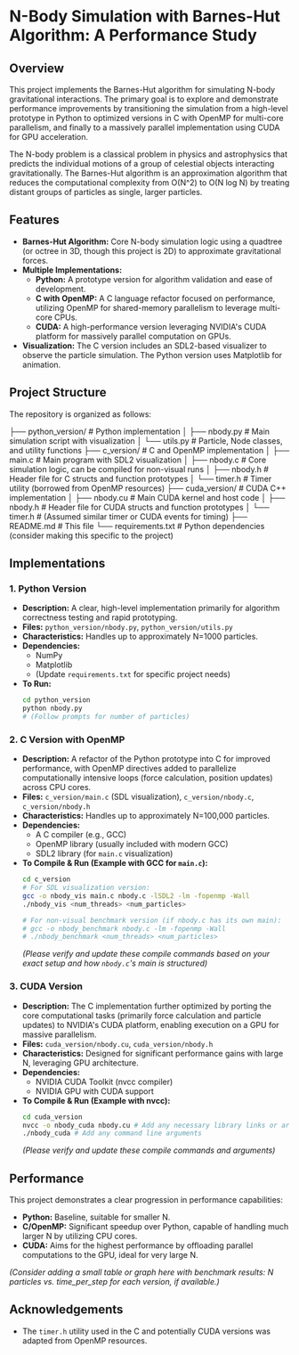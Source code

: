 # N-Body Simulation with Barnes-Hut Algorithm: A Performance Study

## Overview

This project implements the Barnes-Hut algorithm for simulating N-body gravitational interactions. The primary goal is to explore and demonstrate performance improvements by transitioning the simulation from a high-level prototype in Python to optimized versions in C with OpenMP for multi-core parallelism, and finally to a massively parallel implementation using CUDA for GPU acceleration.

The N-body problem is a classical problem in physics and astrophysics that predicts the individual motions of a group of celestial objects interacting gravitationally. The Barnes-Hut algorithm is an approximation algorithm that reduces the computational complexity from O(N^2) to O(N log N) by treating distant groups of particles as single, larger particles.

## Features

* **Barnes-Hut Algorithm:** Core N-body simulation logic using a quadtree (or octree in 3D, though this project is 2D) to approximate gravitational forces.
* **Multiple Implementations:**
    * **Python:** A prototype version for algorithm validation and ease of development.
    * **C with OpenMP:** A C language refactor focused on performance, utilizing OpenMP for shared-memory parallelism to leverage multi-core CPUs.
    * **CUDA:** A high-performance version leveraging NVIDIA's CUDA platform for massively parallel computation on GPUs.
* **Visualization:** The C version includes an SDL2-based visualizer to observe the particle simulation. The Python version uses Matplotlib for animation.

## Project Structure

The repository is organized as follows:

├── python_version/         # Python implementation
│   ├── nbody.py            # Main simulation script with visualization
│   └── utils.py            # Particle, Node classes, and utility functions
├── c_version/              # C and OpenMP implementation
│   ├── main.c              # Main program with SDL2 visualization
│   ├── nbody.c             # Core simulation logic, can be compiled for non-visual runs
│   ├── nbody.h             # Header file for C structs and function prototypes
│   └── timer.h             # Timer utility (borrowed from OpenMP resources)
├── cuda_version/           # CUDA C++ implementation
│   ├── nbody.cu            # Main CUDA kernel and host code
│   ├── nbody.h             # Header file for CUDA structs and function prototypes
│   └── timer.h             # (Assumed similar timer or CUDA events for timing)
├── README.md               # This file
└── requirements.txt        # Python dependencies (consider making this specific to the project)


## Implementations

### 1. Python Version

* **Description:** A clear, high-level implementation primarily for algorithm correctness testing and rapid prototyping.
* **Files:** `python_version/nbody.py`, `python_version/utils.py`
* **Characteristics:** Handles up to approximately N=1000 particles.
* **Dependencies:**
    * NumPy
    * Matplotlib
    * (Update `requirements.txt` for specific project needs)
* **To Run:**
    ```bash
    cd python_version
    python nbody.py
    # (Follow prompts for number of particles)
    ```

### 2. C Version with OpenMP

* **Description:** A refactor of the Python prototype into C for improved performance, with OpenMP directives added to parallelize computationally intensive loops (force calculation, position updates) across CPU cores.
* **Files:** `c_version/main.c` (SDL visualization), `c_version/nbody.c`, `c_version/nbody.h`
* **Characteristics:** Handles up to approximately N=100,000 particles.
* **Dependencies:**
    * A C compiler (e.g., GCC)
    * OpenMP library (usually included with modern GCC)
    * SDL2 library (for `main.c` visualization)
* **To Compile & Run (Example with GCC for `main.c`):**
    ```bash
    cd c_version
    # For SDL visualization version:
    gcc -o nbody_vis main.c nbody.c -lSDL2 -lm -fopenmp -Wall
    ./nbody_vis <num_threads> <num_particles>

    # For non-visual benchmark version (if nbody.c has its own main):
    # gcc -o nbody_benchmark nbody.c -lm -fopenmp -Wall
    # ./nbody_benchmark <num_threads> <num_particles>
    ```
    *(Please verify and update these compile commands based on your exact setup and how `nbody.c`'s main is structured)*

### 3. CUDA Version

* **Description:** The C implementation further optimized by porting the core computational tasks (primarily force calculation and particle updates) to NVIDIA's CUDA platform, enabling execution on a GPU for massive parallelism.
* **Files:** `cuda_version/nbody.cu`, `cuda_version/nbody.h`
* **Characteristics:** Designed for significant performance gains with large N, leveraging GPU architecture.
* **Dependencies:**
    * NVIDIA CUDA Toolkit (nvcc compiler)
    * NVIDIA GPU with CUDA support
* **To Compile & Run (Example with nvcc):**
    ```bash
    cd cuda_version
    nvcc -o nbody_cuda nbody.cu # Add any necessary library links or architecture flags
    ./nbody_cuda # Add any command line arguments
    ```
    *(Please verify and update these compile commands and arguments)*

## Performance

This project demonstrates a clear progression in performance capabilities:

* **Python:** Baseline, suitable for smaller N.
* **C/OpenMP:** Significant speedup over Python, capable of handling much larger N by utilizing CPU cores.
* **CUDA:** Aims for the highest performance by offloading parallel computations to the GPU, ideal for very large N.

*(Consider adding a small table or graph here with benchmark results: N particles vs. time_per_step for each version, if available.)*

## Acknowledgements

* The `timer.h` utility used in the C and potentially CUDA versions was adapted from OpenMP resources.
